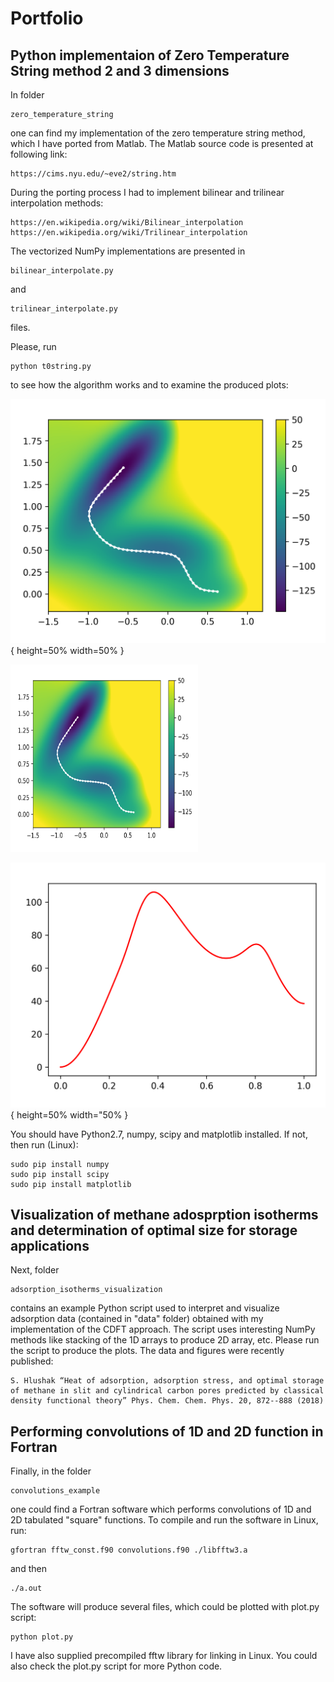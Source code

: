 # Portfolio


## Python implementaion of Zero Temperature String method 2 and 3 dimensions

﻿In folder

    zero_temperature_string

one can find my implementation of the zero temperature string method,
which I have ported from Matlab.
The Matlab source code is presented at following link:

    https://cims.nyu.edu/~eve2/string.htm

During the porting process I had to implement bilinear and trilinear
interpolation methods:

    https://en.wikipedia.org/wiki/Bilinear_interpolation
    https://en.wikipedia.org/wiki/Trilinear_interpolation

The vectorized NumPy implementations are presented in

    bilinear_interpolate.py

and

    trilinear_interpolate.py

files.

Please, run

    python t0string.py

to see how the algorithm works and to examine the produced plots:

![alt text](https://raw.githubusercontent.com/stepanko7/portfolio/master/zero_temperature_string/_final.png){ height=50% width=50% }

<img src="https://raw.githubusercontent.com/stepanko7/portfolio/master/zero_temperature_string/_final.png" width="300px" height="300px"/>

![alt text](https://raw.githubusercontent.com/stepanko7/portfolio/master/zero_temperature_string/_fep1d.png){ height=50% width="50% }


You should have Python2.7, numpy, scipy and matplotlib installed.
If not, then run (Linux):

    sudo pip install numpy
    sudo pip install scipy
    sudo pip install matplotlib



## Visualization of methane adosprption isotherms and determination of optimal size for storage applications

Next, folder

    adsorption_isotherms_visualization

contains an example Python script used to interpret and visualize
adsorption data (contained in "data" folder) obtained with
my implementation of the CDFT approach.
The script uses interesting NumPy methods like stacking
of the 1D arrays to produce 2D array, etc.
Please run the script to produce the plots.
The data and figures were  recently published:

    S. Hlushak “Heat of adsorption, adsorption stress, and optimal storage of methane in slit and cylindrical carbon pores predicted by classical density functional theory” Phys. Chem. Chem. Phys. 20, 872--888 (2018)




## Performing convolutions of 1D and 2D function in Fortran

Finally, in the folder

    convolutions_example

one could find a Fortran software which performs convolutions
of 1D and 2D tabulated "square" functions.
To compile and run the software in Linux, run:

    gfortran fftw_const.f90 convolutions.f90 ./libfftw3.a

and then

    ./a.out

The software will produce several files, which could be plotted
with plot.py script:

    python plot.py

I have also supplied precompiled fftw library for linking in Linux.
You could also check the plot.py script for more Python code.

